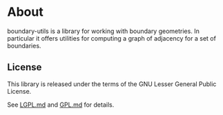 # About

boundary-utils is a library for working with boundary geometries. In particular
it offers utilities for computing a graph of adjacency for a set of boundaries.

## License

This library is released under the terms of the GNU Lesser General Public
License.

See [LGPL.md](LGPL.md) and [GPL.md](GPL.md) for details.
